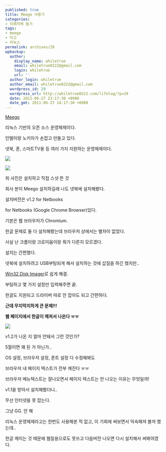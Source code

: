 ```yaml
---
published: true
title: Meego 사용기
categories:
- 이래저래 놀기
tags:
- meego
- 미고
- 리눅스
permalink: archives/29
wpbackup:
  author:
    display_name: whiletrue
    email: whiletrue0222@gmail.com
    login: whiletrue
    url: ''
  author_login: whiletrue
  author_email: whiletrue0222@gmail.com
  wordpress_id: 29
  wordpress_url: http://whiletrue0222.com/lifelog/?p=29
  date: 2011-06-27 23:17:30 +0900
  date_gmt: 2011-06-27 14:17:30 +0900
---
```


[Meego](https://meego.com/)

리눅스 기반의 오픈 소스 운영체제이다.

인텔이랑 노키아가 손잡고 만들고 있다.

넷북, 폰, 스마트TV용 등 여러 가지 지원하는 운영체제이다.

![](https://lh5.googleusercontent.com/-dWYzc7xKIvk/TwGSBSFGI0I/AAAAAAAACMg/iX_fgzBF1Kw/s800/e0070413_4e0890e5dbc89.png)

![](https://lh4.googleusercontent.com/-Vt11H4NIVPs/TwGSA1WLZoI/AAAAAAAACMg/uW9pH25b-Cw/s800/e0070413_4e0890f2876c4.png)

위 사진은 설치하고 직접 스샷 뜬 것

회사 분이 Meego 설치하길래 나도 넷북에 설치해봤다.

설치버전은 v1.2 for Netbooks

for Netbooks (Google Chrome Browser)있다.

기본은 웹 브라우저가 Chromium.

한글 문제로 둘 다 설치해봤는데 브라우저 상에서는 별차이 없었다.

사실 난 크롬이랑 크로미움이랑 뭐가 다른지 모르겠다.

설치는 간편했다.

넷북에 설치하려고 USB부팅되게 해서 설치하는 것에 삽질을 하긴 했지만..

[Win32 Disk Imager](https://launchpad.net/win32-image-writer)로 쉽게 해결.

부팅하고 몇 가지 설정만 입력해주면 끝.

한글도 지원되고 드라이버 따로 안 잡아도 되고 간편하다.

**근데 무지막지하게 큰 문제!!!**

**웹 페이지에서 한글이 깨져서 나온다 ㅠㅠ**

![](https://lh5.googleusercontent.com/-rDr8jvCQnbc/TwGSAXG2NqI/AAAAAAAACMg/lE7ho2NQZTo/s800/e0070413_4e0890f9edbfd.png)

v1.2가 나온 지 얼마 안돼서 그런 것인가?

5월이면 꽤 된 거 아닌가..

OS 설정, 브라우저 설정, 폰트 설정 다 수정해봐도

브라우저 내 페이지 텍스트가 전부 깨진다 ㅠㅠ

브라우저 메뉴텍스트는 잘나오면서 페이지 텍스트는 안 나오는 이유는 무엇일까!

v1.1을 받아서 설치해봤더니..

무선 인터넷을 못 잡는다.

그냥 GG. 안 해

리눅스 운영체제라고는 한번도 사용해본 적 없고, 이 기회에 써보면서 익숙해져 볼까 했는데..

한글 깨지는 것 때문에 웹질용으로도 못쓰고 다음버전 나오면 다시 설치해서 써봐야겠다.

